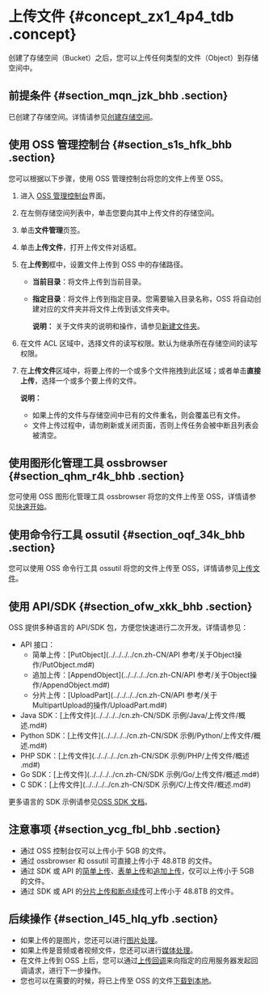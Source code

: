 # 上传文件 {#concept_zx1_4p4_tdb .concept}

创建了存储空间（Bucket）之后，您可以上传任何类型的文件（Object）到存储空间中。

## 前提条件 {#section_mqn_jzk_bhb .section}

已创建了存储空间。详情请参见[创建存储空间](cn.zh-CN/快速入门/创建存储空间.md#)。

## 使用 OSS 管理控制台 {#section_s1s_hfk_bhb .section}

您可以根据以下步骤，使用 OSS 管理控制台将您的文件上传至 OSS。

1.  进入 [OSS 管理控制台](https://oss.console.aliyun.com/)界面。
2.  在左侧存储空间列表中，单击您要向其中上传文件的存储空间。
3.  单击**文件管理**页签。
4.  单击**上传文件**，打开上传文件对话框。
5.  在**上传到**框中，设置文件上传到 OSS 中的存储路径。
    -   **当前目录**：将文件上传到当前目录。
    -   **指定目录**：将文件上传到指定目录。您需要输入目录名称，OSS 将自动创建对应的文件夹并将文件上传到该文件夹中。

        **说明：** 关于文件夹的说明和操作，请参见[新建文件夹](../../../../cn.zh-CN/控制台用户指南/上传、下载和管理文件/新建文件夹.md#)。

6.  在文件 ACL 区域中，选择文件的读写权限。默认为继承所在存储空间的读写权限。
7.  在**上传文件**区域中，将要上传的一个或多个文件拖拽到此区域；或者单击**直接上传**，选择一个或多个要上传的文件。

    **说明：** 

    -   如果上传的文件与存储空间中已有的文件重名，则会覆盖已有文件。
    -   文件上传过程中，请勿刷新或关闭页面，否则上传任务会被中断且列表会被清空。

## 使用图形化管理工具 ossbrowser {#section_qhm_r4k_bhb .section}

您可使用 OSS 图形化管理工具 ossbrowser 将您的文件上传至 OSS，详情请参见[快速开始](../../../../cn.zh-CN/常用工具/图形化管理工具ossbrowser/快速开始.md#)。

## 使用命令行工具 ossutil {#section_oqf_34k_bhb .section}

您可以使用 OSS 命令行工具 ossutil 将您的文件上传至 OSS，详情请参见[上传文件](../../../../cn.zh-CN/常用工具/命令行工具ossutil/常用命令/cp.md#section_2ju_iy1_c1g)。

## 使用 API/SDK {#section_ofw_xkk_bhb .section}

OSS 提供多种语言的 API/SDK 包，方便您快速进行二次开发。详情请参见：

-   API 接口：
    -   简单上传：[PutObject](../../../../cn.zh-CN/API 参考/关于Object操作/PutObject.md#)
    -   追加上传：[AppendObject](../../../../cn.zh-CN/API 参考/关于Object操作/AppendObject.md#)
    -   分片上传：[UploadPart](../../../../cn.zh-CN/API 参考/关于MultipartUpload的操作/UploadPart.md#)
-   Java SDK：[上传文件](../../../../cn.zh-CN/SDK 示例/Java/上传文件/概述.md#)
-   Python SDK：[上传文件](../../../../cn.zh-CN/SDK 示例/Python/上传文件/概述.md#)
-   PHP SDK：[上传文件](../../../../cn.zh-CN/SDK 示例/PHP/上传文件/概述 .md#)
-   Go SDK：[上传文件](../../../../cn.zh-CN/SDK 示例/Go/上传文件/概述.md#)
-   C SDK：[上传文件](../../../../cn.zh-CN/SDK 示例/C/上传文件/概述.md#)

更多语言的 SDK 示例请参见[OSS SDK 文档](https://help.aliyun.com/document_detail/52834.html#concept-dcn-tp1-kfb)。

## 注意事项 {#section_ycg_fbl_bhb .section}

-   通过 OSS 控制台仅可以上传小于 5GB 的文件。
-   通过 ossbrowser 和 ossutil 可直接上传小于 48.8TB 的文件。
-   通过 SDK 或 API 的[简单上传](../../../../cn.zh-CN/开发指南/上传文件（Object）/简单上传.md#)、[表单上传](../../../../cn.zh-CN/开发指南/上传文件（Object）/表单上传.md#)和[追加上传](../../../../cn.zh-CN/开发指南/上传文件（Object）/追加上传.md#)，仅可以上传小于 5GB 的文件。
-   通过 SDK 或 API 的[分片上传和断点续传](../../../../cn.zh-CN/开发指南/上传文件（Object）/分片上传和断点续传.md#)可上传小于 48.8TB 的文件。

## 后续操作 {#section_l45_hlq_yfb .section}

-   如果上传的是图片，您还可以进行[图片处理](../../../../cn.zh-CN/数据处理/图片处理指南/快速使用OSS图片服务.md#)。
-   如果上传是音频或者视频文件，您还可以进行[媒体处理](cn.zh-CN/开发指南/云端数据处理.md#)。
-   在文件上传到 OSS 上后，您可以通过[上传回调](cn.zh-CN/开发指南/上传文件（Object）/上传回调.md#)来向指定的应用服务器发起回调请求，进行下一步操作。
-   您也可以在需要的时候，将已上传至 OSS 的文件[下载到本地](cn.zh-CN/快速入门/下载文件.md#)。

